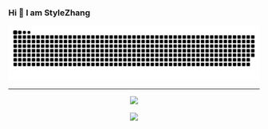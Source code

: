 ### Hi 👋 I am StyleZhang

<picture>
  <source media="(prefers-color-scheme: dark)" srcset="https://raw.githubusercontent.com/zxhlyh/zxhlyh/output/github-contribution-grid-snake-dark.svg">
  <source media="(prefers-color-scheme: light)" srcset="https://raw.githubusercontent.com/zxhlyh/zxhlyh/output/github-contribution-grid-snake.svg">
  <img alt="github contribution grid snake animation" src="https://raw.githubusercontent.com/zxhlyh/zxhlyh/output/github-contribution-grid-snake.svg">
</picture>

---

<p align = "center">
  <img src = "https://github-readme-stats.vercel.app/api?username=zxhlyh&show_icons=true&theme=bear" width = 400>
</p>
<p align = "center">
  <img src = "https://github-readme-streak-stats.herokuapp.com?user=zxhlyh&theme=dark&hide_border=true" width = 400>
</p>
